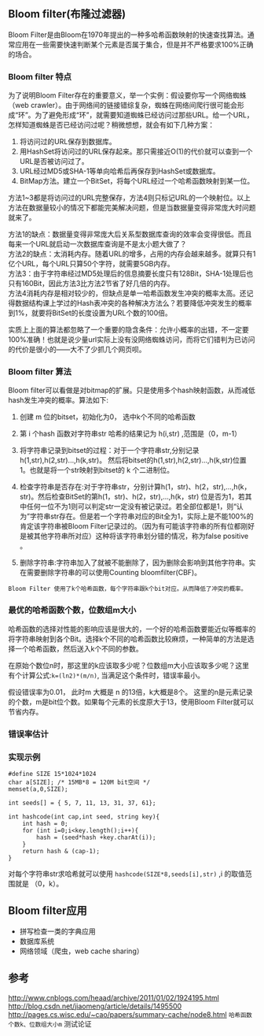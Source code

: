 
## Bloom filter(布隆过滤器)

Bloom Filter是由Bloom在1970年提出的一种多哈希函数映射的快速查找算法。通常应用在一些需要快速判断某个元素是否属于集合，但是并不严格要求100%正确的场合。


### Bloom filter 特点

为了说明Bloom Filter存在的重要意义，举一个实例：假设要你写一个网络蜘蛛（web crawler）。由于网络间的链接错综复杂，蜘蛛在网络间爬行很可能会形成“环”。为了避免形成“环”，就需要知道蜘蛛已经访问过那些URL。给一个URL，怎样知道蜘蛛是否已经访问过呢？稍微想想，就会有如下几种方案：

1. 将访问过的URL保存到数据库。
2. 用HashSet将访问过的URL保存起来。那只需接近O(1)的代价就可以查到一个URL是否被访问过了。
3. URL经过MD5或SHA-1等单向哈希后再保存到HashSet或数据库。
4. BitMap方法。建立一个BitSet，将每个URL经过一个哈希函数映射到某一位。

方法1~3都是将访问过的URL完整保存，方法4则只标记URL的一个映射位。以上方法在数据量较小的情况下都能完美解决问题，但是当数据量变得非常庞大时问题就来了。

方法1的缺点：数据量变得非常庞大后关系型数据库查询的效率会变得很低。而且每来一个URL就启动一次数据库查询是不是太小题大做了？  
方法2的缺点：太消耗内存。随着URL的增多，占用的内存会越来越多。就算只有1亿个URL，每个URL只算50个字符，就需要5GB内存。  
方法3：由于字符串经过MD5处理后的信息摘要长度只有128Bit，SHA-1处理后也只有160Bit，因此方法3比方法2节省了好几倍的内存。  
方法4消耗内存是相对较少的，但缺点是单一哈希函数发生冲突的概率太高。还记得数据结构课上学过的Hash表冲突的各种解决方法么？若要降低冲突发生的概率到1%，就要将BitSet的长度设置为URL个数的100倍。 

实质上上面的算法都忽略了一个重要的隐含条件：允许小概率的出错，不一定要100%准确！也就是说少量url实际上没有没网络蜘蛛访问，而将它们错判为已访问的代价是很小的——大不了少抓几个网页呗。 


### Bloom filter 算法

Bloom filter可以看做是对bitmap的扩展。只是使用多个hash映射函数，从而减低hash发生冲突的概率。算法如下:

1. 创建 m 位的bitset，初始化为0， 选中k个不同的哈希函数
2. 第 i 个hash 函数对字符串str 哈希的结果记为 h(i,str) ,范围是（0，m-1）
3. 将字符串记录到bitset的过程：对于一个字符串str,分别记录h(1,str),h(2,str)...,h(k,str)。 然后将bitset的h(1,str),h(2,str)...,h(k,str)位置1。也就是将一个str映射到bitset的 k 个二进制位。

4. 检查字符串是否存在:对于字符串str，分别计算h(1，str)、h(2，str),...,h(k，str)。然后检查BitSet的第h(1，str)、h(2，str),...,h(k，str) 位是否为1，若其中任何一位不为1则可以判定str一定没有被记录过。若全部位都是1，则“认为”字符串str存在。但是若一个字符串对应的Bit全为1，实际上是不能100%的肯定该字符串被Bloom Filter记录过的。（因为有可能该字符串的所有位都刚好是被其他字符串所对应）这种将该字符串划分错的情况，称为false positive 。

5. 删除字符串:字符串加入了就被不能删除了，因为删除会影响到其他字符串。实在需要删除字符串的可以使用Counting bloomfilter(CBF)。


`Bloom Filter 使用了k个哈希函数，每个字符串跟k个bit对应。从而降低了冲突的概率。`



### 最优的哈希函数个数，位数组m大小

哈希函数的选择对性能的影响应该是很大的，一个好的哈希函数要能近似等概率的将字符串映射到各个Bit。选择k个不同的哈希函数比较麻烦，一种简单的方法是选择一个哈希函数，然后送入k个不同的参数。

在原始个数位n时，那这里的k应该取多少呢？位数组m大小应该取多少呢？这里有个计算公式:`k=(ln2)*(m/n)`, 当满足这个条件时，错误率最小。


假设错误率为0.01， 此时m 大概是 n 的13倍，k大概是8个。 这里的n是元素记录的个数，m是bit位个数。如果每个元素的长度原大于13，使用Bloom Filter就可以节省内存。


### 错误率估计



### 实现示例

```
#define SIZE 15*1024*1024
char a[SIZE]; /* 15MB*8 = 120M bit空间 */
memset(a,0,SIZE);

int seeds[] = { 5, 7, 11, 13, 31, 37, 61};

int hashcode(int cap,int seed, string key){
	int hash = 0;
	for (int i=0;i<key.length();i++){
		hash = (seed*hash +key.charAt(i));
	}
	return hash & (cap-1);
}
```

对每个字符串str求哈希就可以使用 `hashcode(SIZE*8,seeds[i],str)` ,i 的取值范围就是 （0，k）。


## Bloom filter应用 

* 拼写检查一类的字典应用
* 数据库系统
* 网络领域（爬虫，web cache sharing）


## 参考  
http://www.cnblogs.com/heaad/archive/2011/01/02/1924195.html  
http://blog.csdn.net/jiaomeng/article/details/1495500    
http://pages.cs.wisc.edu/~cao/papers/summary-cache/node8.html  `哈希函数个数k、位数组大小m` 测试论证

